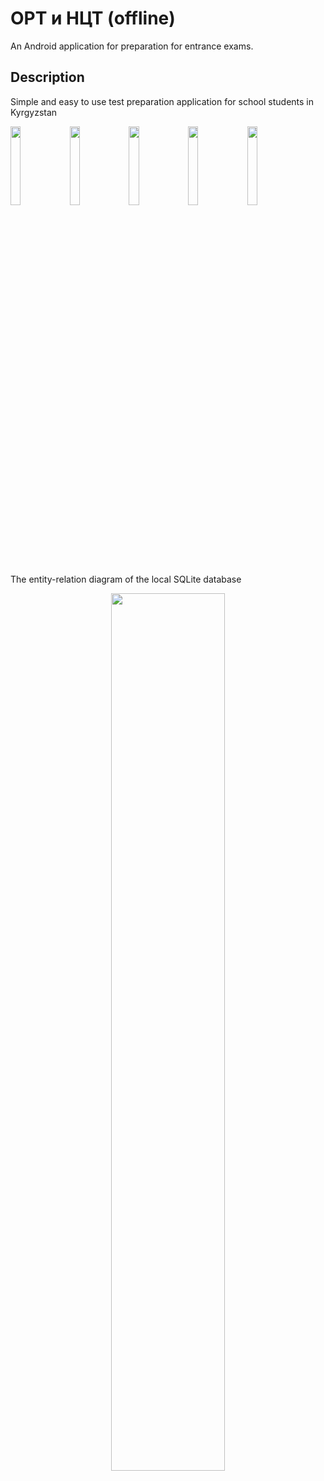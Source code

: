 # ОРТ и НЦТ (offline)

An Android application for preparation for entrance exams.

## Description

Simple and easy to use test preparation application for school students in Kyrgyzstan

<p align="left">
<img src="https://user-images.githubusercontent.com/70685477/169546209-974550c7-5f27-4286-845d-fb71095613bd.png" width=18% height=18%>
<img src="https://user-images.githubusercontent.com/70685477/169546261-29a12304-37dc-4966-a7a6-38341a04d161.png" width=18% height=18%>
<img src="https://user-images.githubusercontent.com/70685477/169546284-562db9f2-21c1-4798-9b3d-942e3fad4b81.png" width=18% height=18%>
<img src="https://user-images.githubusercontent.com/70685477/169546295-6b847dfb-785b-448b-9012-3975f3899417.png" width=18% height=18%>
<img src="https://user-images.githubusercontent.com/70685477/169546308-16a4d191-1d1f-4749-98cf-1b82f5dc2391.png" width=18% height=18%>
</p>
  
The entity-relation diagram of the local SQLite database
<p align="center">
<img src="https://user-images.githubusercontent.com/70685477/170265064-6bc99394-e911-45e9-93e8-2d3af0754ea9.png" width=60% height=60%>
</p>

